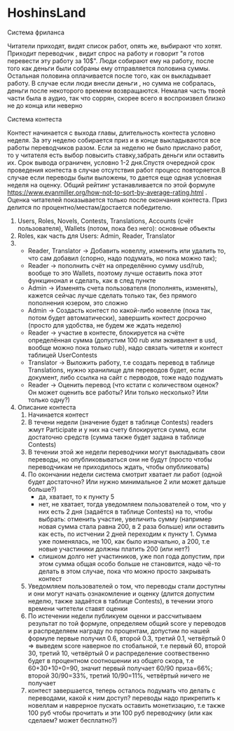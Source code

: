 # HoshinsLand

Система фриланса

Читатели приходят, видят список работ, опять же, выбирают что хотят. Приходит переводчик , видит спрос на работу и говорит "я готов перевести эту работу за 10$". Люди собирают ему на работу, после того как деньги были собраны ему отправляется половина суммы. Остальная половина оплачивается после того, как он выкладывает работу. В случае если люди внесли деньги , но сумма не собралась, деньги после некоторого времени возвращаются.
Немалая часть твоей части была в аудио, так что соррян, скорее всего я воспроизвел близко не до конца или неверно



Система контеста

Контест начинается с выхода главы, длительность контеста условно неделя. За эту неделю собирается приз и в конце выкладываются все работы переводчиков разом. Если за неделю не было прислано работ, то у читателя есть выбор повысить ставку,забрать деньги или оставить их. Срок вывода ограничен, условно 1-2 дня.Спустя очередной срок проведения контеста в случае отсутствия работ процесс повторяется.В случае если переводы были выложены, то дается еще одная условная неделя на оценку. Общий рейтинг устанавливается по этой формуле https://www.evanmiller.org/how-not-to-sort-by-average-rating.html . Оценка читателей показывается только после окончания контеста. Приз делится по процентно/местам/достается победителю.

1) Users, Roles, Novels, Contests, Translations, Accounts (счёт пользователя), Wallets (потом, пока без него): основные объекты
2) Roles, как часть для Users: Admin, Reader, Translator
3)  - Reader, Translator -> Добавить новеллу, изменить или удалить то, что сам добавил (спорно, надо подумать, но пока можно так);
	- Reader -> пополнить счёт на определённю сумму usd/rub, вообще то это Wallets, поэтому лучше оставить пока этот функцинонал и сделать, как в след пункте
	- Admin -> Изменять счета пользователя (пополнять, изменять), кажется сейчас лучше сделать только так, без прямого пополнения юзером, это сложно
	- Admin -> Создасть контест по какой-либо новелле (пока так, потом будет автоматически), завершить контест досрочно (просто для удобства, не будем же ждать неделю)
	- Reader -> участие в контесте, блокируется на счёте определённая сумма (допустим 100 rub или эквивалент в usd, вообще можно пока только rub), надо связать читетля и контест таблицей UserContests
	- Translator -> Выложить работу, т.е создать перевод в таблице Translations, нужно хранилище для переводов будет, если документ, либо ссылка на сайт с перводов, тоже надо подумать
	- Reader -> Оценить перевод (что кстати с количеством оценок? Он может оценить все работы? Или только несколько? Или только одну?)
4) Описание контеста 
	1) Начинается контест
	2) В течени недели (значение будет в таблице Contests) readers жмут Participate и у них на счету блокируется сумма, если достаточно средств (сумма также будет задана в таблице Contests)
	3) В течении этой же недели переводчики могут выкладывать свои переводы, но опубликовываться они не будут (просто чтобы переводчикам не приходилось ждать, чтобы опубликовать)
	4) По окончании недели система смотрит хватает ли работ (одной будет достаточно? Или нужно минимальное 2 или может дальше больше?)
		- да, хватает, то к пункту 5
		- нет, не хватает, тогда уведомляем пользователей о том, что у них есть 2 дня (задаётся в таблице Contests) на то, чтобы выбрать: отменить участие, увеличить сумму (например новая сумма стала равна 200, в 2 раза больше) или оставить как есть, по истчении 2 дней переходим к пункту 1. Сумма уже поменялась, не 100, как было изначально, а 200, т.е новые участиники должны платить 200 (или нет?)
		- слишком долго нет участиников, уже пол года допустим, при этом сумма общая особо больше не становится, надо чё-то делать в этом случае, пока что можно просто закрывать контест
	5) Уведомляем пользователей о том, что переводы стали доступны и они могут начать ознакомление и оценку (длится допустим неделю, также задаётся в таблице Contests), в течении этого времени читетели ставят оценки
	6) По истечении недели публикуем оценки и рассчитываем результат по той формуле, определяем общий score у переводов и распределяем награду по процентам, допустим по нашей формуле первые получил 0.6, второй 0.3, третий 0.1, четвёртый 0 => выведем score наверное по стобальной, т.е первый 60, второй 30, третий 10, четвёртый 0 и распределение соотвественно будет в процентном соотношении из общего скора, т.е 60+30+10+0=90, значит первый получает 60/90 приза=66%; второй 30/90=33%, третий 10/90=11%, четвёртый ничего не получает
	7) контест завершается, теперь осталось подумать что делать с переводами, какой к ним доступ? переводы надо прикрепить к новеллам и наврерное пускать оставить монетизацию, т.е также 100 руб чтобы прочитать и эти 100 руб переводчику (или как сделаем? может бесплатно?)
